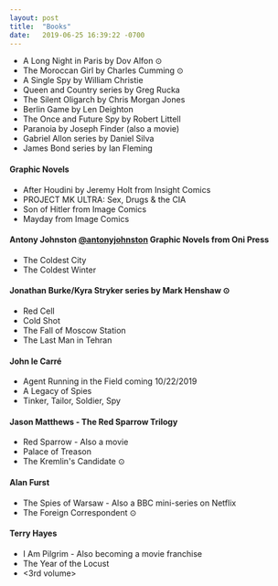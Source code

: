 ```yaml
---
layout: post
title:  "Books"
date:   2019-06-25 16:39:22 -0700
---
```


* A Long Night in Paris by Dov Alfon ⊙
* The Moroccan Girl by Charles Cumming ⊙
* A Single Spy by William Christie
* Queen and Country series by Greg Rucka
* The Silent Oligarch by Chris Morgan Jones
* Berlin Game by Len Deighton
* The Once and Future Spy by Robert Littell
* Paranoia by Joseph Finder (also a movie)
* Gabriel Allon series by Daniel Silva
* James Bond series by Ian Fleming

#### Graphic Novels
* After Houdini by Jeremy Holt from Insight Comics
* PROJECT MK ULTRA: Sex, Drugs & the CIA
* Son of Hitler from Image Comics
* Mayday from Image Comics

#### Antony Johnston [@antonyjohnston](https://twitter.com/AntonyJohnston) Graphic Novels from Oni Press
* The Coldest City
* The Coldest Winter

#### Jonathan Burke/Kyra Stryker series by Mark Henshaw ⊙
* Red Cell
* Cold Shot
* The Fall of Moscow Station
* The Last Man in Tehran

#### John le Carré
* Agent Running in the Field coming 10/22/2019
* A Legacy of Spies
* Tinker, Tailor, Soldier, Spy

#### Jason Matthews - The Red Sparrow Trilogy
* Red Sparrow - Also a movie
* Palace of Treason
* The Kremlin's Candidate ⊙

#### Alan Furst
* The Spies of Warsaw - Also a BBC mini-series on Netflix
* The Foreign Correspondent ⊙

#### Terry Hayes
* I Am Pilgrim - Also becoming a movie franchise
* The Year of the Locust
* <3rd volume>
